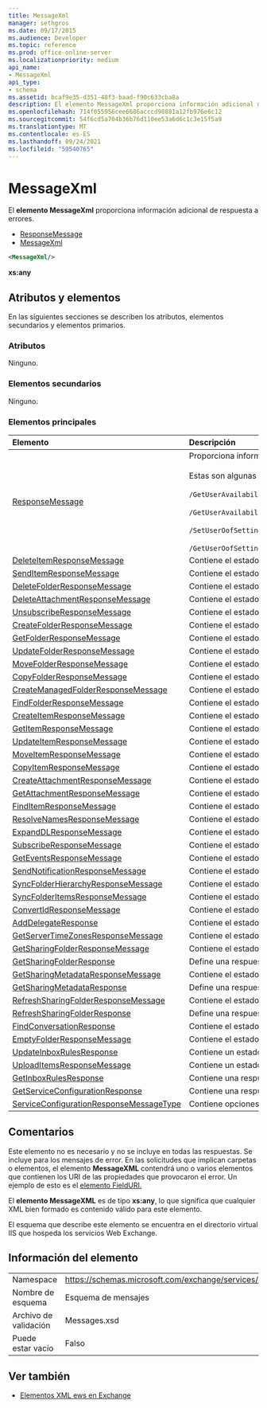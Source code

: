 ```yaml
---
title: MessageXml
manager: sethgros
ms.date: 09/17/2015
ms.audience: Developer
ms.topic: reference
ms.prod: office-online-server
ms.localizationpriority: medium
api_name:
- MessageXml
api_type:
- schema
ms.assetid: bcaf9e35-d351-48f3-baad-f90c633cba8a
description: El elemento MessageXml proporciona información adicional de respuesta a errores.
ms.openlocfilehash: 714f055956cee6686acccd98881a12fb976e6c12
ms.sourcegitcommit: 54f6cd5a704b36b76d110ee53a6d6c1c3e15f5a9
ms.translationtype: MT
ms.contentlocale: es-ES
ms.lasthandoff: 09/24/2021
ms.locfileid: "59540765"
---
```

# <a name="messagexml"></a>MessageXml

El **elemento MessageXml** proporciona información adicional de respuesta a errores. 
  
- [ResponseMessage](responsemessage.md)  
- [MessageXml](messagexml.md)
  
```XML
<MessageXml/>
```

 **xs:any**
## <a name="attributes-and-elements"></a>Atributos y elementos

En las siguientes secciones se describen los atributos, elementos secundarios y elementos primarios.
  
### <a name="attributes"></a>Atributos

Ninguno.
  
### <a name="child-elements"></a>Elementos secundarios

Ninguno.
  
### <a name="parent-elements"></a>Elementos principales

|**Elemento**|**Descripción**|
|:-----|:-----|
|[ResponseMessage](responsemessage.md) <br/> | Proporciona información descriptiva sobre el estado de la respuesta. <br/> <br/>  Estas son algunas de las posibles expresiones XPath de este elemento: <br/> <br/>  `/GetUserAvailabilityResponse/FreeBusyResponseArray/FreeBusyResponse/ResponseMessage` <br/> <br/> `/GetUserAvailabilityResponse/SuggestionsResponse/ResponseMessage` <br/><br/>  `/SetUserOofSettingsResponse/ResponseMessage` <br/><br/>  `/GetUserOofSettingsResponse/ResponseMessage` <br/> |
|[DeleteItemResponseMessage](deleteitemresponsemessage.md) <br/> |Contiene el estado y el resultado de una única solicitud DeleteItem.  <br/> |
|[SendItemResponseMessage](senditemresponsemessage.md) <br/> |Contiene el estado y el resultado de una única solicitud SendItem.  <br/> |
|[DeleteFolderResponseMessage](deletefolderresponsemessage.md) <br/> |Contiene el estado y el resultado de una sola solicitud DeleteFolder.  <br/> |
|[DeleteAttachmentResponseMessage](deleteattachmentresponsemessage.md) <br/> |Contiene el estado y el resultado de una única solicitud DeleteAttachment.  <br/> |
|[UnsubscribeResponseMessage](unsubscriberesponsemessage.md) <br/> |Contiene el estado y el resultado de una única solicitud de cancelación de suscripción.  <br/> |
|[CreateFolderResponseMessage](createfolderresponsemessage.md) <br/> |Contiene el estado y el resultado de una única solicitud CreateFolder.  <br/> |
|[GetFolderResponseMessage](getfolderresponsemessage.md) <br/> |Contiene el estado y el resultado de una única solicitud GetFolder.  <br/> |
|[UpdateFolderResponseMessage](updatefolderresponsemessage.md) <br/> |Contiene el estado y el resultado de una única solicitud UpdateFolder.  <br/> |
|[MoveFolderResponseMessage](movefolderresponsemessage.md) <br/> |Contiene el estado y el resultado de una única solicitud MoveFolder.  <br/> |
|[CopyFolderResponseMessage](copyfolderresponsemessage.md) <br/> |Contiene el estado y el resultado de una única solicitud CopyFolder.  <br/> |
|[CreateManagedFolderResponseMessage](createmanagedfolderresponsemessage.md) <br/> |Contiene el estado y el resultado de una única solicitud CreateManagedFolder.  <br/> |
|[FindFolderResponseMessage](findfolderresponsemessage.md) <br/> |Contiene el estado y el resultado de una única solicitud FindFolder.  <br/> |
|[CreateItemResponseMessage](createitemresponsemessage.md) <br/> |Contiene el estado y el resultado de una única solicitud CreateItem.  <br/> |
|[GetItemResponseMessage](getitemresponsemessage.md) <br/> |Contiene el estado y el resultado de una única solicitud GetItem.  <br/> |
|[UpdateItemResponseMessage](updateitemresponsemessage.md) <br/> |Contiene el estado y el resultado de una única solicitud UpdateItem.  <br/> |
|[MoveItemResponseMessage](moveitemresponsemessage.md) <br/> |Contiene el estado y el resultado de una única solicitud MoveItem.  <br/> |
|[CopyItemResponseMessage](copyitemresponsemessage.md) <br/> |Contiene el estado y el resultado de una única solicitud CopyItem.  <br/> |
|[CreateAttachmentResponseMessage](createattachmentresponsemessage.md) <br/> |Contiene el estado y el resultado de una única solicitud CreateAttachment.  <br/> |
|[GetAttachmentResponseMessage](getattachmentresponsemessage.md) <br/> |Contiene el estado y el resultado de una única solicitud GetAttachment.  <br/> |
|[FindItemResponseMessage](finditemresponsemessage.md) <br/> |Contiene el estado y el resultado de una única solicitud FindItem.  <br/> |
|[ResolveNamesResponseMessage](resolvenamesresponsemessage.md) <br/> |Contiene el estado y el resultado de una solicitud ResolveNames.  <br/> |
|[ExpandDLResponseMessage](expanddlresponsemessage.md) <br/> |Contiene el estado y el resultado de una única solicitud ExpandDL.  <br/> |
|[SubscribeResponseMessage](subscriberesponsemessage.md) <br/> |Contiene el estado y el resultado de una única solicitud subscribe.  <br/> |
|[GetEventsResponseMessage](geteventsresponsemessage.md) <br/> |Contiene el estado y el resultado de una única solicitud GetEvents.  <br/> |
|[SendNotificationResponseMessage](sendnotificationresponsemessage.md) <br/> |Contiene el estado y el resultado de una única solicitud SendNotification.  <br/> |
|[SyncFolderHierarchyResponseMessage](syncfolderhierarchyresponsemessage.md) <br/> |Contiene el estado y el resultado de una solicitud SyncFolderHierarchy.  <br/> |
|[SyncFolderItemsResponseMessage](syncfolderitemsresponsemessage.md) <br/> |Contiene el estado y el resultado de una solicitud SyncFolderItems.  <br/> |
|[ConvertIdResponseMessage](convertidresponsemessage.md) <br/> |Contiene el estado y el resultado de una solicitud ConvertId.  <br/> |
|[AddDelegateResponse](adddelegateresponse.md) <br/> |Contiene el estado y el resultado de una solicitud AddDelegate.  <br/> |
|[GetServerTimeZonesResponseMessage](getservertimezonesresponsemessage.md) <br/> |Contiene el estado y el resultado de una solicitud GetServerTimeZones.  <br/> |
|[GetSharingFolderResponseMessage](getsharingfolderresponsemessage.md) <br/> |Contiene el estado y el resultado de una solicitud GetSharingFolder.  <br/> |
|[GetSharingFolderResponse](getsharingfolderresponse.md) <br/> |Define una respuesta a una solicitud GetSharingFolder.  <br/> |
|[GetSharingMetadataResponseMessage](getsharingmetadataresponsemessage.md) <br/> |Contiene el estado y el resultado de una solicitud GetSharingMetadata.  <br/> |
|[GetSharingMetadataResponse](getsharingmetadataresponse.md) <br/> |Define una respuesta a una solicitud GetSharingMetadata.  <br/> |
|[RefreshSharingFolderResponseMessage](refreshsharingfolderresponsemessage.md) <br/> |Contiene el estado y el resultado de una solicitud RefreshSharingFolder.  <br/> |
|[RefreshSharingFolderResponse](refreshsharingfolderresponse.md) <br/> |Define una respuesta a una solicitud RefreshSharingFolder.  <br/> |
|[FindConversationResponse](findconversationresponse.md) <br/> |Contiene el estado y los resultados de una **respuesta FindConversation.**  <br/> |
|[EmptyFolderResponseMessage](emptyfolderresponsemessage.md) <br/> |Contiene el estado y el resultado de una **solicitud EmptyFolder.**  <br/> |
|[UpdateInboxRulesResponse](updateinboxrulesresponse.md) <br/> |Contiene un estado y el resultado de una **solicitud UpdateInboxRules.**  <br/> |
|[UploadItemsResponseMessage](uploaditemsresponsemessage.md) <br/> |Contiene un estado y el resultado de una **solicitud UploadItemsResponse.**  <br/> |
|[GetInboxRulesResponse](getinboxrulesresponse.md) <br/> |Contiene una respuesta a una **solicitud GetInboxRules.**  <br/> |
|[GetServiceConfigurationResponse](getserviceconfigurationresponse.md) <br/> |Contiene una respuesta a una **solicitud GetServiceConfiguration.**  <br/> |
|[ServiceConfigurationResponseMessageType](serviceconfigurationresponsemessagetype.md) <br/> |Contiene opciones de configuración de servicio.  <br/> |
   
## <a name="remarks"></a>Comentarios

Este elemento no es necesario y no se incluye en todas las respuestas. Se incluye para los mensajes de error. En las solicitudes que implican carpetas o elementos, el elemento **MessageXML** contendrá uno o varios elementos que contienen los URI de las propiedades que provocaron el error. Un ejemplo de esto es el [elemento FieldURI.](fielduri.md) 
  
El **elemento MessageXML** es de tipo **xs:any**, lo que significa que cualquier XML bien formado es contenido válido para este elemento.
  
El esquema que describe este elemento se encuentra en el directorio virtual IIS que hospeda los servicios Web Exchange.
  
## <a name="element-information"></a>Información del elemento

|||
|:-----|:-----|
|Namespace  <br/> |https://schemas.microsoft.com/exchange/services/2006/messages  <br/> |
|Nombre de esquema  <br/> |Esquema de mensajes  <br/> |
|Archivo de validación  <br/> |Messages.xsd  <br/> |
|Puede estar vacío  <br/> |Falso  <br/> |
   
## <a name="see-also"></a>Ver también

- [Elementos XML ews en Exchange](ews-xml-elements-in-exchange.md)

